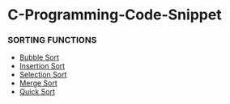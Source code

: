 # **C-Programming-Code-Snippet**
 
### SORTING FUNCTIONS

* <a href="https://github.com/Shubham-Choudhury/C-Programming-Code-Snippet/blob/main/SORTING/BubbleSort.h">Bubble Sort</a>
* <a href="https://github.com/Shubham-Choudhury/C-Programming-Code-Snippet/blob/main/SORTING/InsertionSort.h">Insertion Sort</a>
* <a href="https://github.com/Shubham-Choudhury/C-Programming-Code-Snippet/blob/main/SORTING/SelectionSort.h">Selection Sort</a>
* <a href="https://github.com/Shubham-Choudhury/C-Programming-Code-Snippet/blob/main/SORTING/MergeSort.h">Merge Sort</a>
* <a href="https://github.com/Shubham-Choudhury/C-Programming-Code-Snippet/blob/main/SORTING/QuickSort.h">Quick Sort</a>

